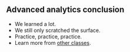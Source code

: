 ## Advanced analytics conclusion

* We learned a lot.
* We still only scratched the surface.
* Practice, practice, practice.
* Learn more from [other classes](../../index.html#/0/1).
